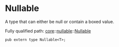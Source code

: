 # Nullable

A type that can either be null or contain a boxed value.

Fully qualified path: [core](./core.md)::[nullable](./core-nullable.md)::[Nullable](./core-nullable-Nullable.md)

<pre><code class="language-cairo">pub extern type Nullable&lt;T&gt;;</code></pre>

